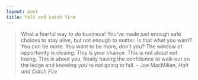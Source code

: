 ```yaml
---
layout: post
title: halt and catch fire 
---
```


> What a fearful way to do business! You've made just enough safe choices to stay alive, but not enough to matter. Is that what you want? You can be more. You want to be more, don't you? The window of opportunity is closing. This is your chance. This is not about not losing. This is about you, finally having the confidence to walk out on the ledge and knowing you're not going to fall. - Joe MacMillan, *Halt and Catch Fire*
